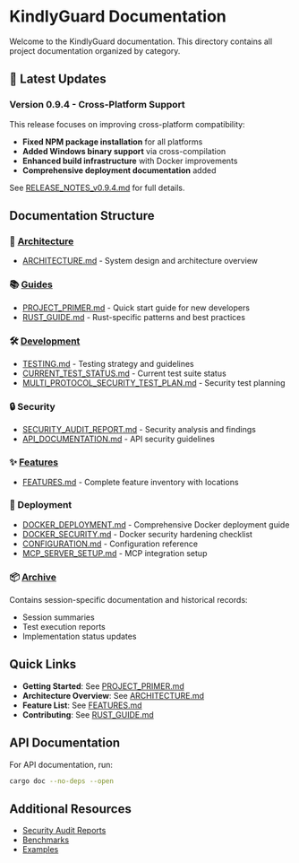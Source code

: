 # KindlyGuard Documentation

Welcome to the KindlyGuard documentation. This directory contains all project documentation organized by category.

## 🚀 Latest Updates

### Version 0.9.4 - Cross-Platform Support

This release focuses on improving cross-platform compatibility:

- **Fixed NPM package installation** for all platforms
- **Added Windows binary support** via cross-compilation
- **Enhanced build infrastructure** with Docker improvements
- **Comprehensive deployment documentation** added

See [RELEASE_NOTES_v0.9.4.md](../RELEASE_NOTES_v0.9.4.md) for full details.

## Documentation Structure

### 📐 [Architecture](architecture/)
- [ARCHITECTURE.md](architecture/ARCHITECTURE.md) - System design and architecture overview

### 📚 [Guides](guides/)
- [PROJECT_PRIMER.md](guides/PROJECT_PRIMER.md) - Quick start guide for new developers
- [RUST_GUIDE.md](guides/RUST_GUIDE.md) - Rust-specific patterns and best practices

### 🛠️ [Development](development/)
- [TESTING.md](development/TESTING.md) - Testing strategy and guidelines
- [CURRENT_TEST_STATUS.md](development/CURRENT_TEST_STATUS.md) - Current test suite status
- [MULTI_PROTOCOL_SECURITY_TEST_PLAN.md](development/MULTI_PROTOCOL_SECURITY_TEST_PLAN.md) - Security test planning

### 🔒 Security
- [SECURITY_AUDIT_REPORT.md](./SECURITY_AUDIT_REPORT.md) - Security analysis and findings
- [API_DOCUMENTATION.md](./API_DOCUMENTATION.md) - API security guidelines

### ✨ [Features](features/)
- [FEATURES.md](features/FEATURES.md) - Complete feature inventory with locations

### 🐳 Deployment
- [DOCKER_DEPLOYMENT.md](./DOCKER_DEPLOYMENT.md) - Comprehensive Docker deployment guide
- [DOCKER_SECURITY.md](./DOCKER_SECURITY.md) - Docker security hardening checklist
- [CONFIGURATION.md](./CONFIGURATION.md) - Configuration reference
- [MCP_SERVER_SETUP.md](./MCP_SERVER_SETUP.md) - MCP integration setup

### 📦 [Archive](archive/)
Contains session-specific documentation and historical records:
- Session summaries
- Test execution reports
- Implementation status updates

## Quick Links

- **Getting Started**: See [PROJECT_PRIMER.md](guides/PROJECT_PRIMER.md)
- **Architecture Overview**: See [ARCHITECTURE.md](architecture/ARCHITECTURE.md)
- **Feature List**: See [FEATURES.md](features/FEATURES.md)
- **Contributing**: See [RUST_GUIDE.md](guides/RUST_GUIDE.md)

## API Documentation

For API documentation, run:
```bash
cargo doc --no-deps --open
```

## Additional Resources

- [Security Audit Reports](../kindly-guard-server/docs/)
- [Benchmarks](../kindly-guard-server/benches/README.md)
- [Examples](../kindly-guard-server/examples/)